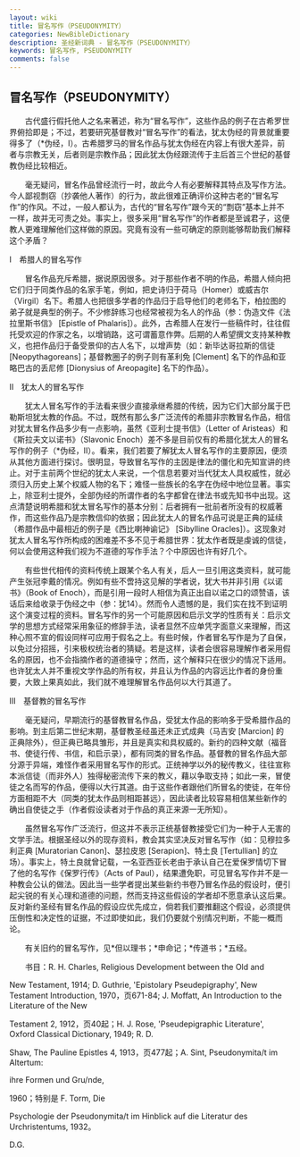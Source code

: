 ```yaml
---
layout: wiki
title: 冒名写作（PSEUDONYMITY）
categories: NewBibleDictionary
description: 圣经新词典 - 冒名写作（PSEUDONYMITY）
keywords: 冒名写作, PSEUDONYMITY
comments: false
---
```


## 冒名写作（PSEUDONYMITY）

　　古代盛行假托他人之名来著述，称为“冒名写作”，这些作品的例子在古希罗世界俯拾即是；不过，若要研究基督教对“冒名写作”的看法，犹太伪经的背景就重要得多了（*伪经，I）。古希腊罗马的冒名作品与犹太伪经在内容上有很大差异，前者与宗教无关，后者则是宗教作品；因此犹太伪经跟流传于主后首三个世纪的基督教伪经比较相近。

　　毫无疑问，冒名作品曾经流行一时，故此今人有必要解释其特点及写作方法。今人鄙视剽窃（抄袭他人著作）的行为，故此很难正确评价这种古老的“冒名写作”的作风。不过，一般人都认为，古代的“冒名写作”跟今天的“剽窃”基本上并不一样，故并无可责之处。事实上，很多采用“冒名写作”的作者都是至诚君子，这便教人更难理解他们这样做的原因。究竟有没有一些可确定的原则能够帮助我们解释这个矛盾？

Ⅰ　希腊人的冒名写作

　　冒名作品充斥希腊，据说原因很多。对于那些作者不明的作品，希腊人倾向把它们归于同类作品的名家手笔，例如，把史诗归于荷马（Homer）或威吉尔（Virgil）名下。希腊人也把很多学者的作品归于启导他们的老师名下，柏拉图的弟子就是典型的例子。不少修辞练习也经常被视为名人的作品（参：伪造文件《法拉里斯书信》 [Epistle of Phalaris]）。此外，古希腊人在发行一些稿件时，往往假托受欢迎的作家之名，以增销路，这可谓蓄意作弊。后期的人希望撰文支持某种教义，也把作品归于备受景仰的古人名下，以增声势（如：新毕达哥拉斯的信徒 [Neopythagoreans]；基督教圈子的例子则有革利免 [Clement] 名下的作品和亚略巴古的丢尼修 [Dionysius of Areopagite] 名下的作品）。

Ⅱ　犹太人的冒名写作

　　犹太人冒名写作的手法看来很少直接承继希腊的传统，因为它们大部分属于巴勒斯坦犹太教的作品。不过，既然有那么多广泛流传的希腊非宗教冒名作品，相信对犹太冒名作品多少有一点影响，虽然《亚利士提书信》（Letter of Aristeas）和《斯拉夫文以诺书》（Slavonic Enoch）差不多是目前仅有的希腊化犹太人的冒名写作的例子（*伪经，II）。看来，我们若要了解犹太人冒名写作的主要原因，便须从其他方面进行探讨。很明显，导致冒名写作的主因是律法的僵化和先知宣讲的终止。对于主前两个世纪的犹太人来说，一个信息若要对当代犹太人具权威性，就必须归入历史上某个权威人物的名下；难怪一些族长的名字在伪经中地位显著。事实上，除亚利士提外，全部伪经的所谓作者的名字都曾在律法书或先知书中出现。这点清楚说明希腊和犹太冒名写作的基本分别：后者拥有一批前者所没有的权威著作，而这些作品乃是宗教信仰的依据；因此犹太人的冒名作品可说是正典的延续（希腊作品中最相近的例子是《西比喇神谕记》 [Sibylline Oracles]）。这现象对犹太人冒名写作所构成的困难差不多不见于希腊世界：犹太作者既是虔诚的信徒，何以会使用这种我们视为不道德的写作手法？个中原因也许有好几个。

　　有些世代相传的资料传统上跟某个名人有关，后人一旦引用这类资料，就可能产生张冠李戴的情况。例如有些不啻持这见解的学者说，犹大书并非引用《以诺书》（Book of Enoch），而是引用一段时人相信为真正出自以诺之口的颂赞语，该话后来给收录于伪经之中（参：犹14）。然而令人遗憾的是，我们实在找不到证明这个演变过程的资料。冒名写作的另一个可能原因和启示文学的性质有关：启示文学的思想方式经常采用象征的修辞手法，读者显然不应单凭字面意义来理解，而这种心照不宣的假设同样可应用于假名之上。有些时候，作者冒名写作是为了自保，以免过分招摇，引来极权统治者的猜疑。若是这样，读者会很容易理解作者采用假名的原因，也不会指摘作者的道德操守；然而，这个解释只在很少的情况下适用。也许犹太人并不重视文学作品的所有权，并且认为作品的内容远比作者的身份重要，大致上果真如此，我们就不难理解冒名作品何以大行其道了。

Ⅲ　基督教的冒名写作

　　毫无疑问，早期流行的基督教冒名作品，受犹太作品的影响多于受希腊作品的影响。到主后第二世纪末期，基督教圣经虽还未正式成典（马吉安 [Marcion] 的正典除外），但正典已略具雏形，并且是真实和具权威的。新约的四种文献（福音书、使徒行传、书信，和启示录），都有同类的冒名作品。基督教的冒名作品大部分源于异端，难怪作者采用冒名写作的形式。正统神学以外的秘传教义，往往宣称本派信徒（而非外人）独得秘密流传下来的教义，藉以争取支持；如此一来，冒使徒之名而写的作品，便得以大行其道。由于这些作者跟他们所冒名的使徒，在年份方面相距不大（同类的犹太作品则相距甚远），因此读者比较容易相信某些新作的确出自使徒之手（作者假设读者对于作品的真正来源一无所知）。

　　虽然冒名写作广泛流行，但这并不表示正统基督教接受它们为一种于人无害的文学手法。根据圣经以外的现存资料，教会其实坚决反对冒名写作（如：见穆拉多利正典 [Muratorian Canon]、瑟拉皮恩 [Serapion]、特土良 [Tertullian] 的立场）。事实上，特土良就曾记载，一名亚西亚长老由于承认自己在爱保罗情切下冒了他的名写作《保罗行传》（Acts of Paul），结果遭免职，可见冒名写作并不是一种教会公认的做法。因此当一些学者提出某些新约书卷乃冒名作品的假设时，便引起尖锐的有关心理和道德的问题，然而支持这些假设的学者却不愿意承认这后果。反对新约圣经有冒名作品的假设应优先成立，倘若我们要推翻这个假设，必须提供压倒性和决定性的证据，不过即使如此，我们仍要就个别情况判断，不能一概而论。

　　有关旧约的冒名写作，见*但以理书；*申命记；*传道书；*五经。

　　书目：R. H. Charles, Religious Development between the Old and

New Testament, 1914; D. Guthrie, 'Epistolary Pseudepigraphy', New Testament Introduction, 1970，页671-84; J. Moffatt, An Introduction to the Literature of the New

Testament 2, 1912，页40起；H. J. Rose, 'Pseudepigraphic Literature', Oxford Classical Dictionary, 1949; R. D.

Shaw, The Pauline Epistles 4, 1913，页477起；A. Sint, Pseudonymita/t im Altertum:

ihre Formen und Gru/nde,

1960；特别是 F. Torm, Die

Psychologie der Pseudonymita/t im Hinblick auf die Literatur des Urchristentums, 1932。

D.G.









